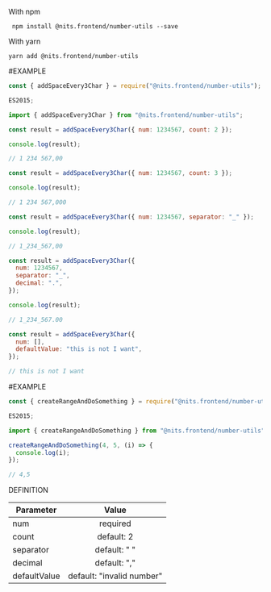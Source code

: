 With npm

```shell
 npm install @nits.frontend/number-utils --save

```

With yarn

```shell
yarn add @nits.frontend/number-utils

```

#EXAMPLE

```js
const { addSpaceEvery3Char } = require("@nits.frontend/number-utils");

ES2015;

import { addSpaceEvery3Char } from "@nits.frontend/number-utils";

const result = addSpaceEvery3Char({ num: 1234567, count: 2 });

console.log(result);

// 1 234 567,00

const result = addSpaceEvery3Char({ num: 1234567, count: 3 });

console.log(result);

// 1 234 567,000

const result = addSpaceEvery3Char({ num: 1234567, separator: "_" });

console.log(result);

// 1_234_567,00

const result = addSpaceEvery3Char({
  num: 1234567,
  separator: "_",
  decimal: ".",
});

console.log(result);

// 1_234_567.00

const result = addSpaceEvery3Char({
  num: [],
  defaultValue: "this is not I want",
});

// this is not I want
```

#EXAMPLE

```js
const { createRangeAndDoSomething } = require("@nits.frontend/number-utils");

ES2015;

import { createRangeAndDoSomething } from "@nits.frontend/number-utils";

createRangeAndDoSomething(4, 5, (i) => {
  console.log(i);
});

// 4,5
```

DEFINITION

| Parameter    |           Value           |
| ------------ | :-----------------------: |
| num          |         required          |
| count        |        default: 2         |
| separator    |       default: " "        |
| decimal      |       default: ","        |
| defaultValue | default: "invalid number" |
